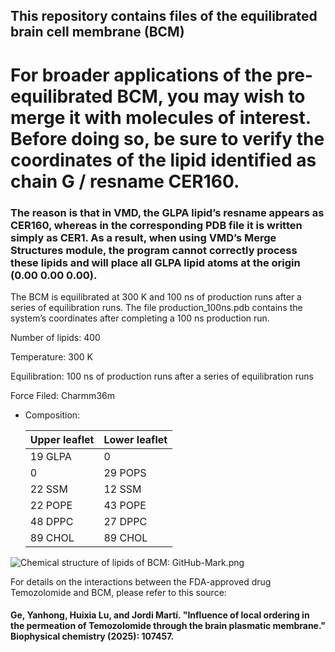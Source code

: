## This repository contains files of the equilibrated brain cell membrane (BCM)

# For broader applications of the pre-equilibrated BCM, you may wish to merge it with molecules of interest. Before doing so, be sure to verify the coordinates of the lipid identified as chain G / resname CER160.

### The reason is that in VMD, the GLPA lipid’s resname appears as CER160, whereas in the corresponding PDB file it is written simply as CER1. As a result, when using VMD’s Merge Structures module, the program cannot correctly process these lipids and will place all GLPA lipid atoms at the origin (0.00 0.00 0.00).

The BCM is equilibrated at 300 K and 100 ns of production runs after a series of equilibration runs.
The file production_100ns.pdb contains the system’s coordinates after completing a 100 ns production run.

Number of lipids: 400

Temperature: 300 K

Equilibration: 100 ns of production runs after a series of equilibration runs

Force Filed: Charmm36m

* Composition:

   | Upper leaflet         |Lower leaflet  |
  | ------------- | ------------- |
   | 19 GLPA               | 0  |
   | 0                     | 29 POPS |
   | 22 SSM                | 12 SSM |
   | 22 POPE               | 43 POPE |
   | 48 DPPC               | 27 DPPC |
   | 89 CHOL               | 89 CHOL |

![Chemical structure of lipids of BCM: GitHub-Mark.png](https://github.githubassets.com/images/modules/logos_page/GitHub-Mark.png)

For details on the interactions between the FDA-approved drug Temozolomide and BCM, please refer to this source:

#### Ge, Yanhong, Huixia Lu, and Jordi Martí. "Influence of local ordering in the permeation of Temozolomide through the brain plasmatic membrane." Biophysical chemistry (2025): 107457.
